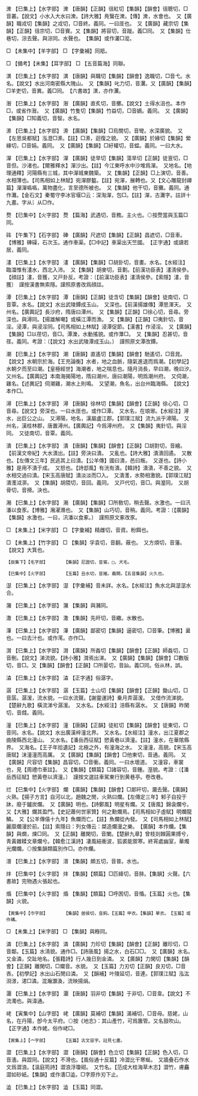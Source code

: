 <!-- { "loadSidebar": true } -->
潨	【巳集上】【水字部】	潨	【唐韻】【正韻】徂紅切【集韻】【韻會】徂聰切，□音叢。【說文】小水入大水曰潨。【詩大雅】鳧鷖在潨。【傳】潨，水會也。　又【廣韻】職戎切【集韻】之戎切，□音終。義同。一曰厓也。　又【廣韻】藏宗切【集韻】【正韻】徂宗切，□音賨。又【集韻】將容切，音蹝。義□同。　又【集韻】仕巷切，淙去聲。與淙同。水聲也。　【集韻】或作灇□漎。

□	【未集中】【羊字部】	□	【字彙補】同羝。

□	【備考】【未集】【耳字部】	□	【五音篇海】同聯。

潩	【巳集上】【水字部】	潩	【唐韻】與職切【集韻】【韻會】逸職切，□音弋。水名。【說文】水出河南密縣大隗山。　又【集韻】叱力切，音瀷。又【廣韻】【集韻】□羊吏切，音異。義□同。　【六書故】潩，亦作瀷。

潪	【巳集上】【水字部】	潪	【廣韻】直炙切，音擲。【說文】土得水沮也。本作□，或省作潪。　又【廣韻】竹隻切【集韻】竹益切，□音嫡。義同。　又【廣韻】【集韻】□知義切，音智。水名。

潫	【巳集上】【水字部】	潫	【廣韻】【集韻】□烏關切，音彎。水深廣貌。　又【左思吳都賦】泓澄□潫。【註】□潫，迴復之貌。　又【廣韻】於緣切【集韻】縈緣切，□音娟。義同。　又【廣韻】【集韻】□紆權切，音蝹。義同。一曰大水。

潬	【巳集上】【水字部】	潬	【廣韻】徒旱切【集韻】蕩旱切【正韻】徒亶切，□音但。沙渚也。【爾雅釋水】潬沙出。【註】今江東呼水中沙堆爲潬。　又地名。【地理通釋】河陽縣有三城，其中潬城東魏築。　又【集韻】【正韻】□上演切，音善。水相薄也。【司馬相如上林賦】宛潬膠盭。【註】宛潬，展轉也。又【文心雕龍封禪篇】潬潬噅噅，萬物盡化，言至德所被也。　又【集韻】他干切，音攤。義同。通作灘。【金石文】秦蜀守李冰官堰□云：深淘潬，包□。【註】潬，古灘字。註詳十九畫。字从氵从□作。

熃	【巳集中】【火字部】	熃	【篇海】武遇切，音務。主火也。◎按熃當與玉篇□同。

砗	【午集下】【石字部】	硨	【廣韻】尺遮切【集韻】【正韻】昌遮切，□音車。【博雅】硨磲，石次玉。通作車渠。【□中記】車渠出天竺國。　【正字通】或讀若居，義同。

澅	【巳集上】【水字部】	澅	【廣韻】【集韻】□胡卦切，音畫。水名。【水經注】臨湽惟有澅水，西北入沛。　又【集韻】胡麥切，音劃。【前漢功臣表】澅淸侯參。【顔註】澅，音獲，又戸卦反。考證：〔【前漢功臣表】澅淸侯參。【索隱】澅，音獲〕　謹按漢書無索隱。謹照原書改爲顔註。 

潭	【巳集上】【水字部】	潭	【唐韻】【正韻】徒含切【集韻】【韻會】徒南切，□音覃。水名。【說文】水出武陵鐔成玉山。　又深也。【前漢揚雄傳】潭思渾天。　又州名。【廣輿記】長沙府，隋唐曰潭州。　又【集韻】【正韻】□徐心切，音尋。旁深也。與潯同。【揚雄解嘲】或橫江潭而漁。　又【集韻】【正韻】□夷針切，音淫。浸潭，與浸淫同。【司馬相如上林賦】浸潭促節。【漢書】作浸淫。　又【廣韻】【集韻】□以荏切，音□。潭濼，水動搖貌。或作藫□。　又【集韻】忍甚切，音荏。義同。考證：〔【說文】水出武陵潭成玉山。〕　謹照原文潭改鐔。 

潮	【巳集上】【水字部】	潮	【唐韻】直遙切【集韻】【韻會】馳遙切，□音晁。【說文】水朝宗於海。【王充論衡】水者，地之血脈，隨氣進退而爲潮。【初學記】水朝夕而至曰潮。【皇極經世】海潮者，地之喘息也。隨月消長，早曰潮，晚曰汐。　又州名。【廣輿記】本南海揭陽地，隋曰潮州，唐曰潮陽，明爲潮州府。　又伺潮，雞名。【述異記】伺潮雞，潮水上則鳴。　又望潮，魚名，出台州臨海縣。　【說文】本作□。

潯	【巳集上】【水字部】	潯	【唐韻】徐林切【集韻】【韻會】【正韻】徐心切，□音尋。【說文】旁深也。一曰水厓也。或作□潭。　又水名，在琅琊。【水經注】潯水，出巨公之山。　又潯陽，地名，漢屬盧江郡。【郭璞江賦】流九派乎潯陽。　又州名，漢桂林郡，唐置潯州。【廣輿記】今爲潯州府。　又【集韻】夷針切。與淫同。　又徒南切，音覃。義同。

潰	【巳集上】【水字部】	潰	【唐韻】【集韻】【韻會】【正韻】□胡對切，音繪。【前漢文帝紀】大水潰出。【註】旁決曰潰。　又亂也。【詩大雅】潰潰回遹。　又散也。【左傳文三年】民逃其上曰潰。【公羊傳】國曰潰，邑曰叛。　又遂也。【詩小雅】是用不潰于成。　又怒也。【詩邶風】有洸有潰。【韓詩】潰潰，不善之貌。　又水相交過曰潰。【宋玉高唐賦】潰淡淡而□入。　又潰濩，水勢相激貌。【郭璞江賦】潰濩泧漷。　又【集韻】胡隈切，音回。義同。　又戸代切，音□。與瀣同。　又胡骨切，音搰。決也。

潲	【巳集上】【水字部】	潲	【廣韻】【集韻】□所敎切，稍去聲。水激也。一曰汛潘以食豕。【博雅】潲濯滫也。　又【集韻】山巧切，音稍。義同。考證：〔【廣韻】【集韻】水激也。一曰，汛潘以食豖。〕　謹照原文豖改豕。 

□	【未集上】【米字部】	□	【字彙補】精雌切，音資。粉餌也。

□	【未集上】【竹字部】	□	【集韻】孚袁切，音翻。蔽也。　又方煩切，音藩。【說文】大箕也。

	【辰集下】【毛字部】		【集韻】尼證切，音甯。□，犬毛。

	【巳集中】【火字部】		【玉篇】丑水切，音嶊。義闕。【五音集韻】火久也。

濏	【巳集上】【水字部】	濏	【字彙補】音未詳。水名。【水經注】魚水北與濏濏水合。

潴	【巳集上】【水字部】	潴	【集韻】與瀦同。

潵	【巳集上】【水字部】	潵	【集韻】先旰切，音繖。水散也。

潷	【巳集上】【水字部】	潷	【廣韻】鄙密切【集韻】逼密切，□音筆。【博雅】盝也。一曰去汁也。或作滗。亦作□。

潸	【巳集上】【水字部】	潸	【廣韻】所姦切【集韻】【韻會】【正韻】師姦切，□音刪。【說文】涕流貌。【詩小雅】潸焉出涕。　又【廣韻】【集韻】【韻會】□數版切，音□。又【集韻】【韻會】【正韻】□所晏切，音訕。義□同。俗从林，誤。

潹	【巳集上】【水字部】	潹	【正字通】俗潺字。

潺	【巳集上】【水字部】	潺	【玉篇】士山切【集韻】【韻會】【正韻】鋤山切，□音孱。潺湲，流水貌。一曰水流聲。【謝靈運詩】乗月弄潺湲。　又借作流涕貌。【楚辭九歌】橫流涕兮潺湲。　又水名。【水經注】涪縣有潺水。　又【唐韻】昨閑切，音虥。義同。

潼	【巳集上】【水字部】	潼	【唐韻】【正韻】徒紅切【集韻】【韻會】徒東切，□音同。水名。【說文】水出廣漢梓潼北界。　又水名。【水經注】潼水，出江夏郡之曲陵縣西北潼山。　又水名。【潘岳西征賦】愬黃巷以濟潼。【註】潼水，在華隂縣界。　又海名。【王子年拾遺記】北極之外，有潼海之水。　又潼潼，高貌。【宋玉高唐賦】沫潼潼而高厲。　又【廣韻】【集韻】【韻會】□他東切，音通。義同。　又【廣韻】尺容切【集韻】昌容切，□音衝。義同。一曰水壞道。　又潼容，車裳也，見【周禮巾車註】。　又【集韻】【類篇】□諸容切，音鍾。溼貌。考證：〔【潘岳西征賦】愬黃卷以濟潼。〕　謹按文選註車駕東行到黄巷亭。卷改巷。 

烂	【巳集中】【火字部】	爛	【廣韻】【集韻】【韻會】□郞旰切，瀾去聲。【廣韻】火熟。【揚子方言】自河以北，趙魏之閒，火熟曰爛。【左傳定三年】邾子自投于牀，廢于鑪炭爛。　又【廣韻】明也。【詩鄭風】明星有爛。又【唐風】錦衾爛兮。又【大雅】爛其盈門。【史記蕭何世家贊】何之勳爛焉。【司馬相如子虛賦】明爛龍鱗。　又【公羊傳僖十九年】魚爛而亡。【註】魚爛從內發。　又【司馬相如上林賦】麗靡爛漫於前。【註】索隱曰：列女傳云：桀造爛漫之樂。　【廣韻】本作爤。【集韻】與燗，煉□同。　又【正韻】離閑切，音闌。【楚辭九章】曾枝剡棘圓果搏兮，靑黃雜糅文章爛兮。【韓愈江漢詩】凄風結衝波，狐裘能禦寒。終宵處幽室，華燭光爛爛。◎按集韻類篇別作□。亦作爤。

潽	【巳集上】【水字部】	潽	【集韻】頗五切，音普。水也。

炐	【巳集中】【火字部】	炐	【集韻】【類篇】□匹絳切，音肨。【集韻】火聲。【六書故】完物遇火張起也。

焝	【巳集中】【火字部】	焝	【集韻】【類篇】□呼困切，音惛。【玉篇】火也。【集韻】火貌。

	【寅集中】【巾字部】		【集韻】居侯切，音鉤。【玉篇】甲衣。【集韻】單衣。　【玉篇】或作褠。

□	【未集上】【米字部】	□	【集韻】與粶同。

潾	【巳集上】【水字部】	潾	【廣韻】力珍切【集韻】【韻會】【正韻】離珍切，□音鄰。【玉篇】水淸貌。通作□。【詩唐風】揚之水，白石□□。　又【廣韻】水名。　又金潾，交趾地名。【張籍詩】行人幾日到金潾。　又【廣韻】力閑切【集韻】【韻會】【正韻】離閑切，□斕音。水貌。　又【玉篇】力刃切【正韻】良刃切，□音吝。【初學記】水出山石閒曰潾。　又【韻補】叶陵延切，音連。【郭璞江賦】泓汯浻澋，涒□潾。混瀚灝渙，流映揚焆。

潿	【巳集上】【水字部】	潿	【唐韻】羽非切【集韻】于非切，□音韋。【說文】不流濁也。與湋通。

峔	【寅集中】【山字部】	峔	【廣韻】莫補切【集韻】滿補切，□音母。慈姥，山名，在丹陽，卽今太平府。◎按《地志》：其山產竹，可爲簫管。又名鼓吹山。　【正字通】本作姥。俗作峔□。

	【寅集上】【宀字部】		【玉篇】古文容字。註見七畫。

澀	【巳集上】【水字部】	澀	【唐韻】【韻會】色立切【集韻】【正韻】色入切，□音濇。與歰同。【說文】不滑也。【風俗通十反篇】冷澀比干寒蜒。　又牆叠石作水文爲澀浪。【溫庭筠詩】澀浪浮瓊砌。　又竹名。【范成大桂海草木志】澀竹，膚麤澀如砂紙。【集韻】或作瀒□澁。□字原作刃下止。

澁	【巳集上】【水字部】	澁	【玉篇】同澀。


